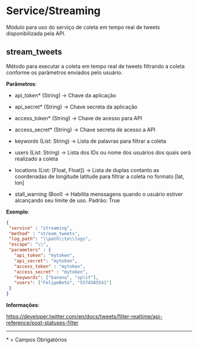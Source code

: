 Service/Streaming
=====

Módulo para uso do serviço de coleta em tempo real de tweets disponibilizada pela API.

**stream_tweets**
-----
 Método para executar a coleta em tempo real de tweets filtrando a coleta conforme os parâmetros enviados pelo usuário.   

**Parâmetros**:
* api_token* (String) -> Chave da aplicação

* api_secret* (String) -> Chave secreta da aplicação 
* access_token* (String) -> Chave de acesso para API
* access_secret* (String) -> Chave secreta de acesso a API
* keywords (List: String) -> Lista de palavras para filtrar a coleta
* users (List: String) -> Lista dos IDs ou nome dos usuários dos quais será realizado a coleta
* locations (List: [Float, Float]) -> Lista de duplas contanto as coordenadas de longitude latitude para filtrar a coleta no formato [lat, lon]
* stall_warning (Bool) -> Habilita menssagens quando o usuário estiver alcançando seu limite de uso. Padrão: True


 **Exemplo**:
 ```json
{
  "service" : "streaming",
  "method" : "stream_tweets",
  "log_path": "\\path\\to\\logs",
  "escape": "\\",  
  "parameters" : {
    "api_token": "mytoken",
    "api_secret": "mytoken",
    "access_token" : "mytoken",
    "access_secret" : "mytoken",
    "keywords": ["banana", "split"],
    "users": ["FelipeBeto", "5574585541"]
  }
}
````
**Informações**:  

https://developer.twitter.com/en/docs/tweets/filter-realtime/api-reference/post-statuses-filter


-----
\* = Campos Obrigatórios